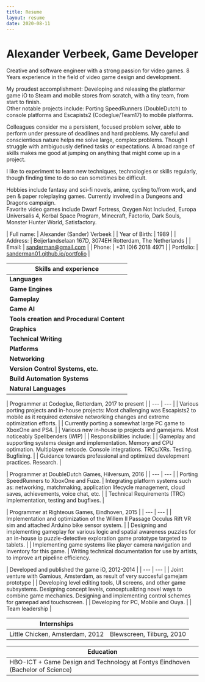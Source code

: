 ```yaml
---
title: Resume
layout: resume
date: 2020-08-11
---
```


# Alexander Verbeek, Game Developer

Creative and software engineer with a strong passion for video games. 8 Years experience in the field of video game design and development.  

My proudest accomplishment: Developing and releasing the platformer game iO to Steam and mobile stores from scratch, with a tiny team, from start to finish.  
Other notable projects include: Porting SpeedRunners (DoubleDutch) to console platforms and Escapists2 (Codeglue/Team17) to mobile platforms.

Colleagues consider me a persistent, focused problem solver, able to perform under pressure of deadlines and hard problems. 
My careful and conscientious nature helps me solve large, complex problems. Though I struggle with ambiguously defined tasks or expectations.
A broad range of skills makes me good at jumping on anything that might come up in a project.

I like to experiment to learn new techniques, technologies or skills regularly, though finding time to do so can sometimes be difficult.

Hobbies include fantasy and sci-fi novels, anime, cycling to/from work, and pen & paper roleplaying games. Currently involved in a Dungeons and Dragons campaign.  
Favorite video games include Dwarf Fortress, Oxygen Not Included, Europa Universalis 4, Kerbal Space Program, Minecraft, Factorio, Dark Souls, Monster Hunter World, Satisfactory.  

| Full name: | Alexander (Sander) Verbeek | 
| Year of Birth: | 1989 |
| Address: | Beijerlandselaan 167D, 3074EH Rotterdam, The Netherlands |
| Email: | [sanderman@gmail.com](mailto:sanderman@gmail.com) | 
| Phone: | +31 (0)6 2018 4971 |
| Portfolio: | [sanderman01.github.io/portfolio](http://sanderman01.github.io/portfolio) |

| Skills and experience |
| --- |
| **Languages** | C#, C++, Java, Haskell, Rust, SQL, and others. |
| **Game Engines** | Unity3D, Xna/MonoGame, Unreal Engine 4 |
| **Gameplay** | Gameplay systems and UI design and implementation |
| **Game AI** | pathfinding, behaviour trees, flocking, other actor behaviours |
| **Tools creation and Procedural Content** | spline editing, generating triangle meshes, landscapes, noise textures, scene optimization tools, etc. |
| **Graphics** | Cg\HLSL vertex, geometry, fragment and compute shaders, post processing effects, fog-of-war etc. |
| **Technical Writing** | code documentation, code guidelines, asset production guidelines, etc. |
| **Platforms** | Windows, Linux, Playstation 4, Xbox One, Android, iOS, Arduino |
| **Networking** | Unity UNET, Forge, Photon PUN, Photon Bolt. |
| **Version Control Systems, etc.** | Git, Mercurial, Subversion, Perforce |
| **Build Automation Systems** | Unity editor scripts, CMake, Jenkins |
| **Natural Languages** | Native Dutch, High proficiency English. Low proficiency German and French. |

| Programmer at Codeglue, Rotterdam, 2017 to present |
| --- | --- |
| Various porting projects and in-house projects: Most challenging was Escapists2 to mobile as it required extensive networking changes and extreme optimization efforts. |
| Currently porting a somewhat large PC game to XboxOne and PS4. |
| Various new in-house ip projects and gamejams. Most noticeably Spellbenders (WIP) |
| Responsibilities include: |
| Gameplay and supporting systems design and implementation. Memory and CPU optimation. Multiplayer netcode. Console integrations. TRCs/XRs. Testing. Bugfixing. |
| Guidance towards professional and optimized development practices. Research. |

| Programmer at DoubleDutch Games, Hilversum, 2016 |
| --- | --- |
| Porting SpeedRunners to XboxOne and Fuze.
| Integrating platform systems such as: networking, matchmaking, application lifecycle management, cloud saves, achievements, voice chat, etc. |
| Technical Requirements (TRC) implementation, testing and bugfixes. |

| Programmer at Righteous Games, Eindhoven, 2015 |
| --- | --- |
| Implementation and optimization of the Willem II Passage Occulus Rift VR sim and attached Arduino bike sensor system. |
| Designing and implementing gameplay for various logic and spatial awareness puzzles for an in-house ip puzzle-detective exploration game prototype targeted to tablets. |
| Implementing game systems like player camera navigation and inventory for this game.
| Writing technical documentation for use by artists, to improve art pipeline efficiency.

| Developed and published the game iO, 2012-2014 |
| --- | --- |
| Joint venture with Gamious, Amsterdam, as result of very succesful gamejam prototype |
| Developing level editing tools, UI screens, and other game subsystems. Designing concept levels, conceptualizing novel ways to combine game mechanics. Designing and implementing control schemes for gamepad and touchscreen. |
| Developing for PC, Mobile and Ouya. |
| Team leadership |

| Internships |   |
| --- | --- |
| Little Chicken, Amsterdam, 2012 | Blewscreen, Tilburg, 2010 |

| Education |
| --- |
| HBO-ICT + Game Design and Technology at Fontys Eindhoven (Bachelor of Science) |

